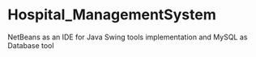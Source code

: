 # Hospital_ManagementSystem
NetBeans as an IDE for Java Swing tools implementation and MySQL as Database tool 
